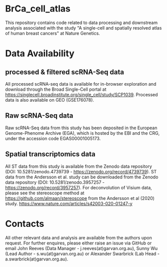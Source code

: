 # BrCa_cell_atlas
This repository contains code related to data processing and downstream analysis associated with the study "A single-cell and spatially resolved atlas of human breast cancers" at Nature Genetics. 

# Data Availability
## processed & filtered scRNA-Seq data
All processed scRNA-seq data is available for in-browser exploration and download through the Broad Single-Cell portal at https://singlecell.broadinstitute.org/single_cell/study/SCP1039. Processed data is also available on GEO (GSE176078).

## Raw scRNA-Seq data
Raw scRNA-Seq data from this study has been deposited in the European Genome-Phenome Archive (EGA), which is hosted by the EBI and the CRG, under the accession code EGAS00001005173. 

## Spatial transcriptomics data
All ST data from this study is available from the Zenodo data repository (DOI: 10.5281/zenodo.4739739 - https://zenodo.org/record/4739739). ST data from the Andersson et al. study can be downloaded from the Zenodo data repository (DOI: 10.5281/zenodo.3957257 - https://zenodo.org/record/3957257). For deconvolution of Visium data, please see the stereoscope method at https://github.com/almaan/stereoscope from the Andersson et al (2020) study. https://www.nature.com/articles/s42003-020-01247-y

# Contacts
All other relevant data and analysis are available from the authors upon request. For further enquires, please either raise an issue via GitHub or email John Reeves (Data Manager - j.reeves(at)garvan.org.au), Sunny Wu (Lead Author - s.wu(at)garvan.org.au) or Alexander Swarbrick (Lab Head - a.swarbrick(at)garvan.org.au).
